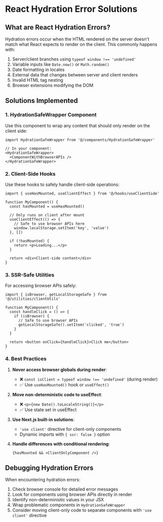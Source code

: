 # React Hydration Error Solutions

## What are React Hydration Errors?

Hydration errors occur when the HTML rendered on the server doesn't match what React expects to render on the client. This commonly happens with:

1. Server/client branches using `typeof window !== 'undefined'`
2. Variable inputs like `Date.now()` or `Math.random()` 
3. Date formatting in locales
4. External data that changes between server and client renders
5. Invalid HTML tag nesting
6. Browser extensions modifying the DOM

## Solutions Implemented

### 1. HydrationSafeWrapper Component

Use this component to wrap any content that should only render on the client side:

```tsx
import HydrationSafeWrapper from '@/components/HydrationSafeWrapper'

// In your component:
<HydrationSafeWrapper>
  <ComponentWithBrowserAPIs />
</HydrationSafeWrapper>
```

### 2. Client-Side Hooks

Use these hooks to safely handle client-side operations:

```tsx
import { useHasMounted, useClientEffect } from '@/hooks/useClientSide'

function MyComponent() {
  const hasMounted = useHasMounted()
  
  // Only runs on client after mount
  useClientEffect(() => {
    // Safe to use browser APIs here
    window.localStorage.setItem('key', 'value')
  }, [])
  
  if (!hasMounted) {
    return <p>Loading...</p>
  }
  
  return <div>Client-side content</div>
}
```

### 3. SSR-Safe Utilities

For accessing browser APIs safely:

```tsx
import { isBrowser, getLocalStorageSafe } from '@/utilities/clientUtils'

function MyComponent() {
  const handleClick = () => {
    if (isBrowser) {
      // Safe to use browser APIs
      getLocalStorageSafe().setItem('clicked', 'true')
    }
  }
  
  return <button onClick={handleClick}>Click me</button>
}
```

### 4. Best Practices

1. **Never access browser globals during render**:
   - ❌ `const isClient = typeof window !== 'undefined'` (during render)
   - ✅ Use `useHasMounted()` hook or `useEffect()`

2. **Move non-deterministic code to useEffect**:
   - ❌ `<p>{new Date().toLocaleString()}</p>`
   - ✅ Use state set in useEffect

3. **Use Next.js built-in solutions**:
   - `'use client'` directive for client-only components
   - Dynamic imports with `{ ssr: false }` option

4. **Handle differences with conditional rendering**:
   ```tsx
   {hasMounted && <ClientOnlyComponent />}
   ```

## Debugging Hydration Errors

When encountering hydration errors:

1. Check browser console for detailed error messages
2. Look for components using browser APIs directly in render
3. Identify non-deterministic values in your JSX
4. Wrap problematic components in `HydrationSafeWrapper`
5. Consider moving client-only code to separate components with `'use client'` directive
